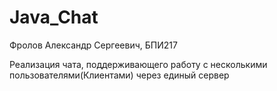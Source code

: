 # Java_Chat

Фролов Александр Сергеевич, БПИ217

Реализация чата, поддерживающего работу с несколькими пользователями(Клиентами) через единый сервер
